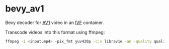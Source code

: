 # bevy_av1

Bevy decoder for [AV1](https://aomedia.org/av1-features/) video in an
[IVF](https://wiki.multimedia.cx/index.php/Duck_IVF) container.

Transcode videos into this format using ffmpeg:
```sh
ffmpeg -i <input.mp4> -pix_fmt yuv420p -c:v librav1e -an -quality quality <output.ivf>
```
